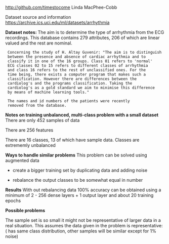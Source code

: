 
http://github.com/timestocome
Linda MacPhee-Cobb


Dataset source and information
https://archive.ics.uci.edu/ml/datasets/arrhythmia

<b> Dataset notes: </b>
 The aim is to determine the type of arrhythmia from 
      the ECG recordings.
 This database contains 279 attributes, 206 of which are linear
     valued and the rest are nominal. 

     Concerning the study of H. Altay Guvenir: "The aim is to distinguish
     between the presence and absence of cardiac arrhythmia and to
     classify it in one of the 16 groups. Class 01 refers to 'normal'
     ECG classes 02 to 15 refers to different classes of arrhythmia
     and class 16 refers to the rest of unclassified ones. For the
     time being, there exists a computer program that makes such a
     classification. However there are differences between the
     cardiolog's and the programs classification. Taking the
     cardiolog's as a gold standard we aim to minimise this difference
     by means of machine learning tools."

     The names and id numbers of the patients were recently 
     removed from the database.


    
<b> Notes on training unbalanced, multi-class problem with a small dataset</b>     
There are only 452 samples of data

There are 256 features

There are 16 classes, 13 of which have sample data. Classes are extrememly unbalanced



<b> Ways to handle similar problems</b>
This problem can be solved using augmented data

 - create a bigger training set by duplicating data and adding noise

 - rebalance the output classes to be somewhat equal in number


<b> Results</b>
With out rebalancing data 100% accuracy can be obtained using a minimum of 2 - 256 dense layers + 1 output layer and about 20 training epochs


<b> Possible problems</b>

The sample set is so small it might not be representative of larger data in a real situation. This assumes the data given in the problem is representative: ( has same class distribution, other samples will be similar except for 1% noise)
